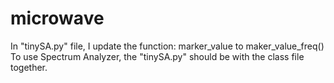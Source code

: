 # microwave

In "tinySA.py" file, I update the function: marker_value to maker_value_freq()  
To use Spectrum Analyzer, the "tinySA.py" should be with the class file together.  



